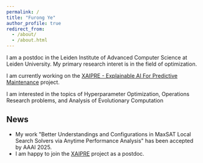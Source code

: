 ```yaml
---
permalink: /
title: "Furong Ye"
author_profile: true
redirect_from: 
  - /about/
  - /about.html
---
```


I am a postdoc in the Leiden Institute of Advanced Computer Science at Leiden University. My primary research interet is in the field of optimization.

I am currently working on the [XAIPRE - Explainable AI For Predictive Maintenance](https://xaipre.leidenuniv.nl/) project.

I am interested in the topics of Hyperparameter Optimization, Operations Research problems, and Analysis of Evolutionary Computation

News
------
* My work "Better Understandings and Configurations in MaxSAT Local Search Solvers via Anytime Performance Analysis" has been accepted by AAAI 2025.
* I am happy to join the [XAIPRE](https://xaipre.leidenuniv.nl/) project as a postdoc.